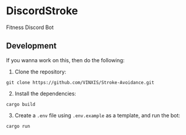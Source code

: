 # DiscordStroke
Fitness Discord Bot

## Development
If you wanna work on this, then do the following:
1. Clone the repository:
```
git clone https://github.com/VINXIS/Stroke-Avoidance.git
```
2. Install the dependencies:
```
cargo build
```
3. Create a `.env` file using `.env.example` as a template, and run the bot:
```
cargo run
```